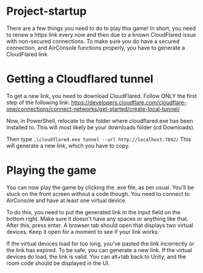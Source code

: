 # Project-startup

There are a few things you need to do to play this game! In short, you need to renew a https link every now and then due to a known CloudFlared issue with non-secured connections.
To make sure you do have a secured connection, and AirConsole functions properly, you have to generate a CloudFlared link.

# Getting a Cloudflared tunnel

To get a new link, you need to download CloudFlared. Follow ONLY the first step of the following link:
https://developers.cloudflare.com/cloudflare-one/connections/connect-networks/get-started/create-local-tunnel/

Now, in PowerShell, relocate to the folder where cloudflared.exe has been installed to. 
This will most likely be your downloads folder (cd Downloads).

Then type `.\cloudflared.exe tunnel --url http://localhost:7842/`
This will generate a new link, which you have to copy.

# Playing the game

You can now play the game by clicking the .exe file, as per usual. You'll be stuck on the front screen without a code though.
You need to connect to AirConsole and have at least one virtual device. 

To do this, you need to put the generated link in the input field on the bottom right. Make sure it doesn't have any spaces or anything like that.
After this, press enter. A browser tab should open that displays two virtual devices. Keep it open for a moment to see if your link works.

If the virtual devices load for too long, you've pasted the link incorrectly or the link has expired. To be safe, you can generate a new link.
If the virtual devices do load, the link is valid. You can alt+tab back to Unity, and the room code should be displayed in the UI.
